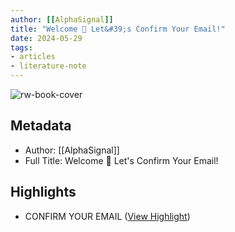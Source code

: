 ```yaml
---
author: [[AlphaSignal]]
title: "Welcome 🎉 Let&#39;s Confirm Your Email!"
date: 2024-05-29
tags: 
- articles
- literature-note
---
```

![rw-book-cover](https://readwise-assets.s3.amazonaws.com/static/images/article3.5c705a01b476.png)

## Metadata
- Author: [[AlphaSignal]]
- Full Title: Welcome 🎉 Let's Confirm Your Email!

## Highlights
- CONFIRM YOUR EMAIL ([View Highlight](https://read.readwise.io/read/01hyz24v5rr08ff4ck994g1mem))
